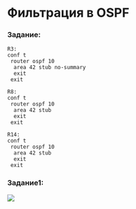 # Фильтрация в OSPF

###  Задание:


```
R3:
conf t
 router ospf 10
  area 42 stub no-summary
  exit
 exit

R8:
conf t
 router ospf 10
  area 42 stub
  exit
 exit

R14:
conf t
 router ospf 10
  area 42 stub
  exit
 exit
```

###  Задание1:

![](https://github.com/gerasev1992/otus_NEP_24-25/blob/main/labs/lab001/test_image_git.png)
